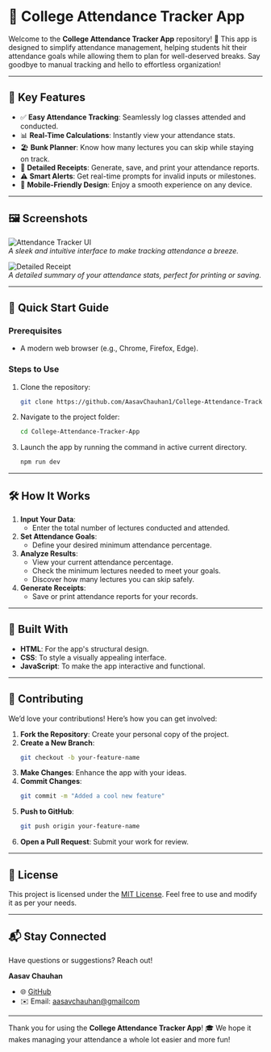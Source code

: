 # 🚀 College Attendance Tracker App

Welcome to the **College Attendance Tracker App** repository! 🎉 This app is designed to simplify attendance management, helping students hit their attendance goals while allowing them to plan for well-deserved breaks. Say goodbye to manual tracking and hello to effortless organization!

---

## 🔑 Key Features

- ✅ **Easy Attendance Tracking**: Seamlessly log classes attended and conducted.
- 📊 **Real-Time Calculations**: Instantly view your attendance stats.
- 🏖️ **Bunk Planner**: Know how many lectures you can skip while staying on track.
- 📜 **Detailed Receipts**: Generate, save, and print your attendance reports.
- ⚠️ **Smart Alerts**: Get real-time prompts for invalid inputs or milestones.
- 📱 **Mobile-Friendly Design**: Enjoy a smooth experience on any device.

---

## 🖼️ Screenshots

![Attendance Tracker UI](https://via.placeholder.com/800x400?text=Screenshot+1)  
_A sleek and intuitive interface to make tracking attendance a breeze._

![Detailed Receipt](https://via.placeholder.com/800x400?text=Screenshot+2)  
_A detailed summary of your attendance stats, perfect for printing or saving._

---

## 🚀 Quick Start Guide

### Prerequisites

- A modern web browser (e.g., Chrome, Firefox, Edge).

### Steps to Use

1. Clone the repository:
   ```bash
   git clone https://github.com/AasavChauhan1/College-Attendance-Tracker-App.git
   ```

2. Navigate to the project folder:
   ```bash
   cd College-Attendance-Tracker-App
   ```

3. Launch the app by running the command in active current directory.
     ```bash
   npm run dev
   ```

---

## 🛠️ How It Works

1. **Input Your Data**:
   - Enter the total number of lectures conducted and attended.
2. **Set Attendance Goals**:
   - Define your desired minimum attendance percentage.
3. **Analyze Results**:
   - View your current attendance percentage.
   - Check the minimum lectures needed to meet your goals.
   - Discover how many lectures you can skip safely.
4. **Generate Receipts**:
   - Save or print attendance reports for your records.

---

## 🧰 Built With

- **HTML**: For the app's structural design.
- **CSS**: To style a visually appealing interface.
- **JavaScript**: To make the app interactive and functional.

---

## 🤝 Contributing

We’d love your contributions! Here’s how you can get involved:

1. **Fork the Repository**: Create your personal copy of the project.
2. **Create a New Branch**:
   ```bash
   git checkout -b your-feature-name
   ```
3. **Make Changes**: Enhance the app with your ideas.
4. **Commit Changes**:
   ```bash
   git commit -m "Added a cool new feature"
   ```
5. **Push to GitHub**:
   ```bash
   git push origin your-feature-name
   ```
6. **Open a Pull Request**: Submit your work for review.

---

## 📜 License

This project is licensed under the [MIT License](LICENSE). Feel free to use and modify it as per your needs.

---

## 📬 Stay Connected

Have questions or suggestions? Reach out!

**Aasav Chauhan**  
- 🌐 [GitHub](https://github.com/AasavChauhan1)  
- ✉️ Email: [aasavchauhan@gmailcom](aasavchauhan@gmail.com)  

---

Thank you for using the **College Attendance Tracker App**! 🎓 We hope it makes managing your attendance a whole lot easier and more fun!
